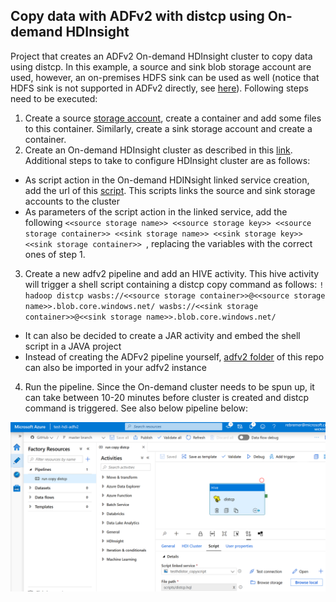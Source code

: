 ## Copy data with ADFv2 with distcp using On-demand HDInsight

Project that creates an ADFv2 On-demand HDInsight cluster to copy data using distcp. In this example, a source and sink blob storage account are used, however, an on-premises HDFS sink can be used as well (notice that HDFS sink is not supported in ADFv2 directly, see [here](https://docs.microsoft.com/en-us/azure/data-factory/copy-activity-overview#supported-data-stores-and-formats)). Following steps need to be executed:

1. Create a source [storage account](https://docs.microsoft.com/en-us/azure/storage/common/storage-account-create?tabs=azure-portal), create a container and add some files to this container. Similarly, create a sink storage account and create a container.
2. Create an On-demand HDInsight cluster as described in this [link](https://docs.microsoft.com/en-us/azure/hdinsight/hdinsight-hadoop-create-linux-clusters-adf). Additional steps to take to configure HDInsight cluster are as follows:
  - As script action in the On-demand HDINsight linked service creation, add the url of this [script](https://raw.githubusercontent.com/rebremer/adfv2-hdfs-sink/master/HDInsight_actionscripts/link_source_sink_storage.sh). This scripts links the source and sink storage accounts to the cluster
  - As parameters of the script action in the linked service, add the following ```<<source storage name>> <<source storage key>> <<source storage container>> <<sink storage name>> <<sink storage key>> <<sink storage container>> ```, replacing the variables with the correct ones of step 1. 
3. Create a new adfv2 pipeline and add an HIVE activity. This hive activity will trigger a shell script containing a distcp copy command as follows: ```! hadoop distcp wasbs://<<source storage container>>@<<source storage name>>.blob.core.windows.net/ wasbs://<<sink storage container>>@<<sink storage name>>.blob.core.windows.net/ ```
  - It can also be decided to create a JAR activity and embed the shell script in a JAVA project
  - Instead of creating the ADFv2 pipeline yourself, [adfv2 folder](https://github.com/rebremer/adfv2-hdfs-sink/tree/master/adfv2) of this repo can also be imported in your adfv2 instance
4. Run the pipeline. Since the On-demand cluster needs to be spun up, it can take between 10-20 minutes before cluster is created and distcp command is triggered. See also below pipeline below:

![Overview](./images/adfv2_pipeline_distcp.png)